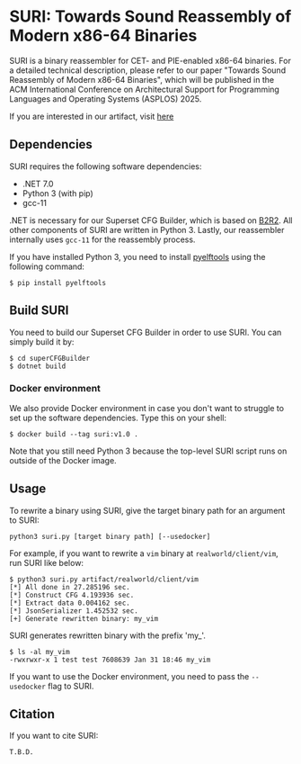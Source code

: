 # SURI: Towards Sound Reassembly of Modern x86-64 Binaries

SURI is a binary reassembler for CET- and PIE-enabled x86-64 binaries. For a
detailed technical description, please refer to our paper "Towards Sound
Reassembly of Modern x86-64 Binaries", which will be published in the ACM
International Conference on Architectural Support for Programming Languages and
Operating Systems (ASPLOS) 2025.

If you are interested in our artifact, visit [here](artifact/README.md)

## Dependencies

SURI requires the following software dependencies:

- .NET 7.0
- Python 3 (with pip)
- gcc-11

.NET is necessary for our Superset CFG Builder, which is based on
[B2R2](https://github.com/B2R2-org/B2R2). All other components of SURI are
written in Python 3. Lastly, our reassembler internally uses `gcc-11` for the
reassembly process.

If you have installed Python 3, you need to install
[pyelftools](https://github.com/eliben/pyelftools) using the following command:
```
$ pip install pyelftools
```


## Build SURI

You need to build our Superset CFG Builder in order to use SURI. You can simply
build it by:
```
$ cd superCFGBuilder
$ dotnet build
```

### Docker environment

We also provide Docker environment in case you don't want to struggle to set up
the software dependencies. Type this on your shell:
```
$ docker build --tag suri:v1.0 .
```

Note that you still need Python 3 because the top-level SURI script runs on
outside of the Docker image.


## Usage

To rewrite a binary using SURI, give the target binary path for an argument to SURI:
```
python3 suri.py [target binary path] [--usedocker]
```

For example, if you want to rewrite a `vim` binary at `realworld/client/vim`, run SURI like below:
```
$ python3 suri.py artifact/realworld/client/vim
[*] All done in 27.285196 sec.
[*] Construct CFG 4.193936 sec.
[*] Extract data 0.004162 sec.
[*] JsonSerializer 1.452532 sec.
[+] Generate rewritten binary: my_vim
```

SURI generates rewritten binary with the prefix 'my_'.
```
$ ls -al my_vim
-rwxrwxr-x 1 test test 7608639 Jan 31 18:46 my_vim
```

If you want to use the Docker environment, you need to pass the `--usedocker` flag to SURI.


## Citation

If you want to cite SURI:
```
T.B.D.
```

